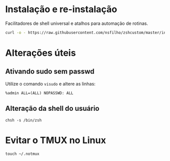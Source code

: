 # Instalação e re-instalação

Facilitadores de shell universal e atalhos para automação de rotinas.

```sh
curl -o - https://raw.githubusercontent.com/nsfilho/zshcustom/master/install.sh | /bin/bash -
```

# Alterações úteis

## Ativando sudo sem passwd

Utilize o comando `visudo` e altere as linhas:

```
%admin ALL=(ALL) NOPASSWD: ALL
```

## Alteração da shell do usuário

```
chsh -s /bin/zsh
```

# Evitar o TMUX no Linux

```
touch ~/.notmux
```
